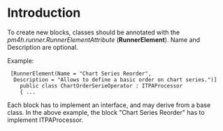 ﻿---
sidebar_position: 1
---

# Introduction

To create new blocks, classes should be annotated with the *pm4h.runner.RunnerElementAttribute* (**RunnerElement**).
Name and Description are optional.

Example:

```
 [RunnerElement(Name = "Chart Series Reorder", 
  Description = "Allows to define a basic order on chart series.")]
    public class ChartOrderSerieOperator : ITPAProcessor
    { ...

```

Each block has to implement an interface, and may derive from a base class. In the above example, the block "Chart Series Reorder" has to implement ITPAProcessor.

